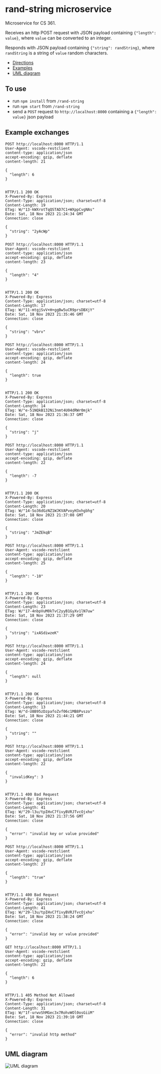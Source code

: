# rand-string microservice
Microservice for CS 361.  

Receives an http POST request with JSON payload containing `{"length": value}`, where `value` can be converted to an integer.  

Responds with JSON payload containing `{"string": randString}`, where `randString` is a string of `value` random characters.

- [Directions](#to-use)  
- [Examples](#example-exchanges)  
- [UML diagram](#uml-diagram)

## To use
- run `npm install` from `/rand-string`
- run `npm start` from `/rand-string`
- send a `POST` request to `http://localhost:8000` containing a `{"length": value}` json payload

## Example exchanges
```http
POST http://localhost:8000 HTTP/1.1
User-Agent: vscode-restclient
content-type: application/json
accept-encoding: gzip, deflate
content-length: 21

{
  "length": 6
}


HTTP/1.1 200 OK
X-Powered-By: Express
Content-Type: application/json; charset=utf-8
Content-Length: 19
ETag: W/"13-kWXrotTqQSTAD7C1+WXppCvgNAs"
Date: Sat, 18 Nov 2023 21:24:34 GMT
Connection: close

{
  "string": "2yAcWp"
}
```

```http
POST http://localhost:8000 HTTP/1.1
User-Agent: vscode-restclient
content-type: application/json
accept-encoding: gzip, deflate
content-length: 23

{
  "length": "4"
}


HTTP/1.1 200 OK
X-Powered-By: Express
Content-Type: application/json; charset=utf-8
Content-Length: 17
ETag: W/"11-mtgjSvV+H+ggBw5uCR9prsDBXjY"
Date: Sat, 18 Nov 2023 21:35:46 GMT
Connection: close

{
  "string": "vbrv"
}
```

```http
POST http://localhost:8000 HTTP/1.1
User-Agent: vscode-restclient
content-type: application/json
accept-encoding: gzip, deflate
content-length: 24

{
  "length": true
}


HTTP/1.1 200 OK
X-Powered-By: Express
Content-Type: application/json; charset=utf-8
Content-Length: 14
ETag: W/"e-51NQkB132Ni3nmt4U04dRWr0mjk"
Date: Sat, 18 Nov 2023 21:36:37 GMT
Connection: close

{
  "string": "j"
}
```

```http
POST http://localhost:8000 HTTP/1.1
User-Agent: vscode-restclient
content-type: application/json
accept-encoding: gzip, deflate
content-length: 22

{
  "length": -7
}


HTTP/1.1 200 OK
X-Powered-By: Express
Content-Type: application/json; charset=utf-8
Content-Length: 20
ETag: W/"14-So36dGzNZ1WJKVAPvoyH3xhgbhg"
Date: Sat, 18 Nov 2023 21:37:08 GMT
Connection: close

{
  "string": "JmZEkqB"
}
```

```http
POST http://localhost:8000 HTTP/1.1
User-Agent: vscode-restclient
content-type: application/json
accept-encoding: gzip, deflate
content-length: 25

{
  "length": "-10"
}


HTTP/1.1 200 OK
X-Powered-By: Express
Content-Type: application/json; charset=utf-8
Content-Length: 23
ETag: W/"17-4nbpVuM0kTvC2yyB1GyXv1lN7uw"
Date: Sat, 18 Nov 2023 21:37:29 GMT
Connection: close

{
  "string": "ixASdiwzeK"
}
```

```http
POST http://localhost:8000 HTTP/1.1
User-Agent: vscode-restclient
content-type: application/json
accept-encoding: gzip, deflate
content-length: 24

{
  "length": null
}


HTTP/1.1 200 OK
X-Powered-By: Express
Content-Type: application/json; charset=utf-8
Content-Length: 13
ETag: W/"d-U8B95zDzpafoZvf06c1MB8Pvszo"
Date: Sat, 18 Nov 2023 21:44:21 GMT
Connection: close

{
  "string": ""
}
```

```http
POST http://localhost:8000 HTTP/1.1
User-Agent: vscode-restclient
content-type: application/json
accept-encoding: gzip, deflate
content-length: 22

{
  "invalidKey": 3
}


HTTP/1.1 400 Bad Request
X-Powered-By: Express
Content-Type: application/json; charset=utf-8
Content-Length: 41
ETag: W/"29-l3u/tpIHvC7fivyBVRJTvcOjxho"
Date: Sat, 18 Nov 2023 21:37:56 GMT
Connection: close

{
  "error": "invalid key or value provided"
}
```

```http
POST http://localhost:8000 HTTP/1.1
User-Agent: vscode-restclient
content-type: application/json
accept-encoding: gzip, deflate
content-length: 27

{
  "length": "true"
}


HTTP/1.1 400 Bad Request
X-Powered-By: Express
Content-Type: application/json; charset=utf-8
Content-Length: 41
ETag: W/"29-l3u/tpIHvC7fivyBVRJTvcOjxho"
Date: Sat, 18 Nov 2023 21:38:24 GMT
Connection: close

{
  "error": "invalid key or value provided"
}
```

```http
GET http://localhost:8000 HTTP/1.1
User-Agent: vscode-restclient
content-type: application/json
accept-encoding: gzip, deflate
content-length: 22

{
  "length": 6
}


HTTP/1.1 405 Method Not Allowed
X-Powered-By: Express
Content-Type: application/json; charset=utf-8
Content-Length: 31
ETag: W/"1f-urwvShMGec3x7RohvWOl0osGiiM"
Date: Sat, 18 Nov 2023 21:39:10 GMT
Connection: close

{
  "error": "invalid http method"
}
```

## UML diagram
![UML diagram](./images/UML_diagram.png)
